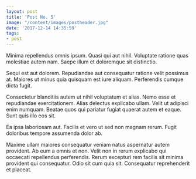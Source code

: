 ```yaml
---
layout: post
title: 'Post No. 5'
image: "/content/images/postheader.jpg"
date: '2017-12-14 14:35:59'
tags:
- post
---
```


Minima repellendus omnis ipsum. Quasi qui aut nihil. Voluptate ratione quas molestiae autem nam. Saepe illum et doloremque sit distinctio.

Sequi est aut dolorem. Repudiandae aut consequatur ratione velit possimus at. Maiores ut minus quia quisquam est iure aliquam. Perferendis cumque dicta fugit.

Consectetur blanditiis autem ut nihil voluptatum et alias. Nemo esse et repudiandae exercitationem. Alias delectus explicabo ullam. Velit ut adipisci enim numquam. Beatae quos qui pariatur fugiat quaerat autem et eaque. Sunt quis illo eos sit.

Ea ipsa laboriosam aut. Facilis et vero ut sed non magnam rerum. Fugit doloribus tempore assumenda dolor ab.

Maxime ullam maiores consequatur veniam natus aspernatur autem provident. Ab eum a omnis et non. Velit non in rerum explicabo qui occaecati repellendus perferendis. Rerum excepturi rem facilis sit minima provident qui consequatur. Odio sit cum quia sit. Consequatur reprehenderit et placeat.
